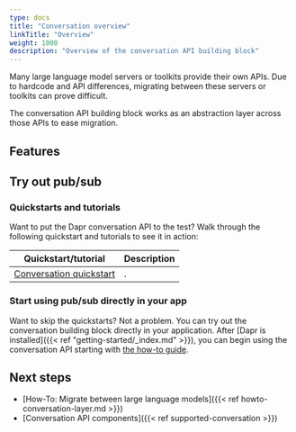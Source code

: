 ```yaml
---
type: docs
title: "Conversation overview"
linkTitle: "Overview"
weight: 1000
description: "Overview of the conversation API building block"
---
```


Many large language model servers or toolkits provide their own APIs. Due to hardcode and API differences, migrating between these servers or toolkits can prove difficult.

The conversation API building block works as an abstraction layer across those APIs to ease migration.

## Features


## Try out pub/sub

### Quickstarts and tutorials

Want to put the Dapr conversation API to the test? Walk through the following quickstart and tutorials to see it in action:

| Quickstart/tutorial | Description |
| ------------------- | ----------- |
| [Conversation quickstart](todo) | . |

### Start using pub/sub directly in your app

Want to skip the quickstarts? Not a problem. You can try out the conversation building block directly in your application. After [Dapr is installed]({{< ref "getting-started/_index.md" >}}), you can begin using the conversation API starting with [the how-to guide](todo).

## Next steps

- [How-To: Migrate between large language models]({{< ref howto-conversation-layer.md >}})
- [Conversation API components]({{< ref supported-conversation >}})